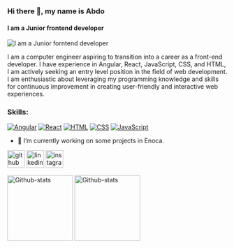 ### Hi there 👋, my name is Abdo
#### I am a Junior frontend developer
![I am a Junior forntend developer](https://media.licdn.com/dms/image/D4D16AQFfMRU0oA5d-Q/profile-displaybackgroundimage-shrink_350_1400/0/1690542543982?e=1717632000&v=beta&t=paVdqPWAyVweBtV291gY1DSae79pue9OELZfANtjTGY)

I am a computer engineer aspiring to transition into a career as a front-end developer. I have experience in Angular, React, JavaScript, CSS, and HTML, I am actively seeking an entry level position in the field of web development. I am enthusiastic about leveraging my programming knowledge and skills for continuous improvement in creating user-friendly and interactive web experiences.

### Skills:

[<img src="https://img.shields.io/badge/Angular-%23DD0031.svg?style=for-the-badge&logo=angular&logoColor=white" alt="Angular" />](https://angular.io/)
[<img src="https://img.shields.io/badge/React-%2361DAFB.svg?style=for-the-badge&logo=react&logoColor=white" alt="React" />](https://reactjs.org/)
[<img src="https://img.shields.io/badge/HTML-%2343853D.svg?style=for-the-badge&logo=html5&logoColor=white" alt="HTML" />](https://developer.mozilla.org/en-US/docs/Web/HTML)
[<img src="https://img.shields.io/badge/CSS-%231572B6.svg?style=for-the-badge&logo=css3&logoColor=white" alt="CSS" />](https://developer.mozilla.org/en-US/docs/Web/CSS)
[<img src="https://img.shields.io/badge/JavaScript-%23F7DF1E.svg?style=for-the-badge&logo=javascript&logoColor=black" alt="JavaScript" />](https://developer.mozilla.org/en-US/docs/Web/JavaScript)

- 🔭 I’m currently working on some projects in Enoca. 


[<img src='https://cdn.jsdelivr.net/npm/simple-icons@3.0.1/icons/github.svg' alt='github' height='40'>](https://github.com/Abdoibrahim-98)  [<img src='https://cdn.jsdelivr.net/npm/simple-icons@3.0.1/icons/linkedin.svg' alt='linkedin' height='40'>](https://www.linkedin.com/in/abdo-ibrahim-4ba5b325a/)  [<img src='https://cdn.jsdelivr.net/npm/simple-icons@3.0.1/icons/instagram.svg' alt='instagram' height='40'>](https://www.instagram.com/abdo_ibrahim_j/)  

<!-- align="center" -->
<div>
  <img src="https://github-readme-stats.vercel.app/api?username=Abdoibrahim-98&show_icons=true&layout=compact&theme=dracula" height="150" alt="Github-stats">
  <img src="https://github-readme-stats.vercel.app/api/top-langs/?username=Abdoibrahim-98&layout=compact&theme=dracula" height="150" alt="Github-stats">
</div>

